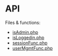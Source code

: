 # API
Files & functions:
- [isAdmin.php](api/isAdmin.md)
- [isLoggedin.php](api/isLoggedin.md)
- [sessionFunc.php](api/sessionFunc.md)
- [userMgmtFunc.php](api/userMgmtFunc.md)